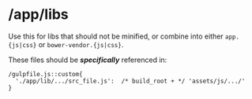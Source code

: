# /app/libs
Use this for libs that should not be minified, or combine into either `app.{js|css}` or `bower-vendor.{js|css}`.

These files should be ***specifically*** referenced in:
```
/gulpfile.js::custom{
  './app/lib/.../src_file.js':  /* build_root + */ 'assets/js/.../'
}
```
